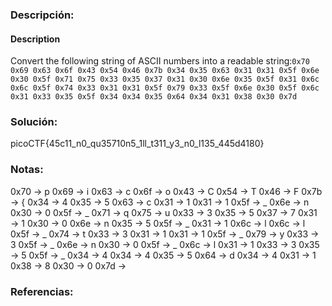 ### Descripción: 
#### Description
Convert the following string of ASCII numbers into a readable string:`0x70 0x69 0x63 0x6f 0x43 0x54 0x46 0x7b 0x34 0x35 0x63 0x31 0x31 0x5f 0x6e 0x30 0x5f 0x71 0x75 0x33 0x35 0x37 0x31 0x30 0x6e 0x35 0x5f 0x31 0x6c 0x6c 0x5f 0x74 0x33 0x31 0x31 0x5f 0x79 0x33 0x5f 0x6e 0x30 0x5f 0x6c 0x31 0x33 0x35 0x5f 0x34 0x34 0x35 0x64 0x34 0x31 0x38 0x30 0x7d`
### Solución:
picoCTF{45c11_n0_qu35710n5_1ll_t311_y3_n0_l135_445d4180}

### Notas:
0x70 → p
0x69 → i
0x63 → c
0x6f → o
0x43 → C
0x54 → T
0x46 → F
0x7b → {
0x34 → 4
0x35 → 5
0x63 → c
0x31 → 1
0x31 → 1
0x5f → _
0x6e → n
0x30 → 0
0x5f → _
0x71 → q
0x75 → u
0x33 → 3
0x35 → 5
0x37 → 7
0x31 → 1
0x30 → 0
0x6e → n
0x35 → 5
0x5f → _
0x31 → 1
0x6c → l
0x6c → l
0x5f → _
0x74 → t
0x33 → 3
0x31 → 1
0x31 → 1
0x5f → _
0x79 → y
0x33 → 3
0x5f → _
0x6e → n
0x30 → 0
0x5f → _
0x6c → l
0x31 → 1
0x33 → 3
0x35 → 5
0x5f → _
0x34 → 4
0x34 → 4
0x35 → 5
0x64 → d
0x34 → 4
0x31 → 1
0x38 → 8
0x30 → 0
0x7d → 

### Referencias: